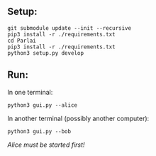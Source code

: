 
## Setup:
```
git submodule update --init --recursive
pip3 install -r ./requirements.txt
cd Parlai
pip3 install -r ./requirements.txt
python3 setup.py develop
```

## Run:
In one terminal:
```
python3 gui.py --alice
```
In another terminal (possibly another computer):
```
python3 gui.py --bob
```
*Alice must be started first!*
